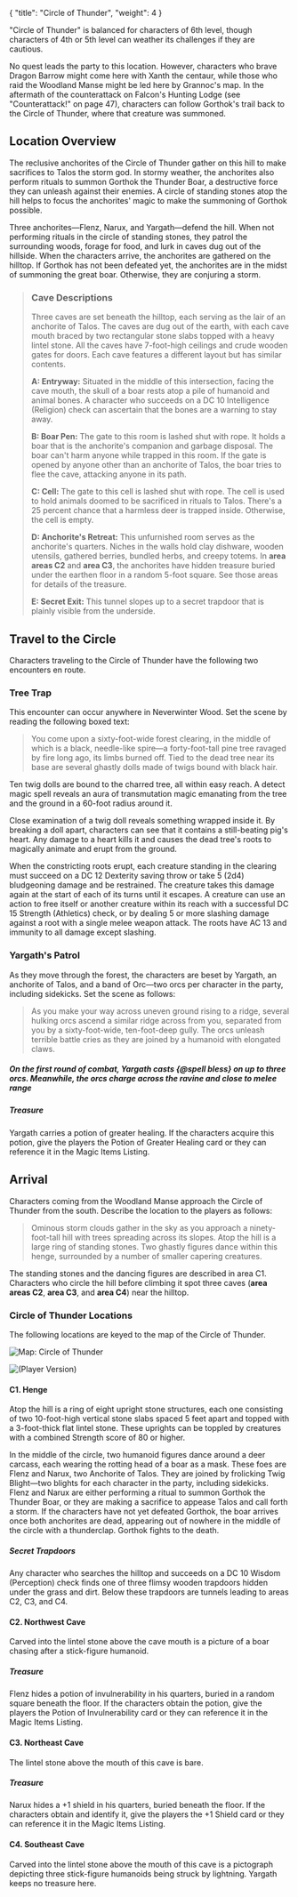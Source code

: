 {
  "title": "Circle of Thunder",
  "weight": 4
}

"Circle of Thunder" is balanced for characters of 6th level, though characters of 4th or 5th level can weather its challenges if they are cautious.

No quest leads the party to this location. However, characters who brave Dragon Barrow might come here with Xanth the centaur, while those who raid the Woodland Manse might be led here by Grannoc's map. In the aftermath of the counterattack on Falcon's Hunting Lodge (see "Counterattack!" on page 47), characters can follow Gorthok's trail back to the Circle of Thunder, where that creature was summoned.

## Location Overview

The reclusive anchorites of the Circle of Thunder gather on this hill to make sacrifices to Talos the storm god. In stormy weather, the anchorites also perform rituals to summon Gorthok the Thunder Boar, a destructive force they can unleash against their enemies. A circle of standing stones atop the hill helps to focus the anchorites' magic to make the summoning of Gorthok possible.

Three anchorites—Flenz, Narux, and Yargath—defend the hill. When not performing rituals in the circle of standing stones, they patrol the surrounding woods, forage for food, and lurk in caves dug out of the hillside. When the characters arrive, the anchorites are gathered on the hilltop. If Gorthok has not been defeated yet, the anchorites are in the midst of summoning the great boar. Otherwise, they are conjuring a storm.

> ### Cave Descriptions
> 
> Three caves are set beneath the hilltop, each serving as the lair of an anchorite of Talos. The caves are dug out of the earth, with each cave mouth braced by two rectangular stone slabs topped with a heavy lintel stone. All the caves have 7-foot-high ceilings and crude wooden gates for doors. Each cave features a different layout but has similar contents.
> 
> **A: Entryway:** Situated in the middle of this intersection, facing the cave mouth, the skull of a boar rests atop a pile of humanoid and animal bones. A character who succeeds on a DC 10 Intelligence (<wc-fetch type="skill">Religion</wc-fetch>) check can ascertain that the bones are a warning to stay away.
> 
> **B: Boar Pen:** The gate to this room is lashed shut with rope. It holds a boar that is the anchorite's companion and garbage disposal. The boar can't harm anyone while trapped in this room. If the gate is opened by anyone other than an anchorite of Talos, the boar tries to flee the cave, attacking anyone in its path.
> 
> **C: Cell:** The gate to this cell is lashed shut with rope. The cell is used to hold animals doomed to be sacrificed in rituals to Talos. There's a 25 percent chance that a harmless deer is trapped inside. Otherwise, the cell is empty.
> 
> **D: Anchorite's Retreat:** This unfurnished room serves as the anchorite's quarters. Niches in the walls hold clay dishware, wooden utensils, gathered berries, bundled herbs, and creepy totems. In **area areas C2** and **area C3**, the anchorites have hidden treasure buried under the earthen floor in a random 5-foot square. See those areas for details of the treasure.
> 
> **E: Secret Exit:** This tunnel slopes up to a secret trapdoor that is plainly visible from the underside.

## Travel to the Circle

Characters traveling to the Circle of Thunder have the following two encounters en route.

### Tree Trap

This encounter can occur anywhere in Neverwinter Wood. Set the scene by reading the following boxed text:

> You come upon a sixty-foot-wide forest clearing, in the middle of which is a black, needle-like spire—a forty-foot-tall pine tree ravaged by fire long ago, its limbs burned off. Tied to the dead tree near its base are several ghastly dolls made of twigs bound with black hair.

Ten twig dolls are bound to the charred tree, all within easy reach. A <wc-fetch type="spell">detect magic</wc-fetch> spell reveals an aura of transmutation magic emanating from the tree and the ground in a 60-foot radius around it.

Close examination of a twig doll reveals something wrapped inside it. By breaking a doll apart, characters can see that it contains a still-beating pig's heart. Any damage to a heart kills it and causes the dead tree's roots to magically animate and erupt from the ground.

When the constricting roots erupt, each creature standing in the clearing must succeed on a DC 12 Dexterity saving throw or take 5 (<wc-roll>2d4</wc-roll>) bludgeoning damage and be <wc-fetch type="condition">restrained</wc-fetch>. The creature takes this damage again at the start of each of its turns until it escapes. A creature can use an action to free itself or another creature within its reach with a successful DC 15 Strength (<wc-fetch type="skill">Athletics</wc-fetch>) check, or by dealing 5 or more slashing damage against a root with a single melee weapon attack. The roots have AC 13 and immunity to all damage except slashing.

### Yargath's Patrol

As they move through the forest, the characters are beset by Yargath, an anchorite of Talos, and a band of Orc—two orcs per character in the party, including sidekicks. Set the scene as follows:

> As you make your way across uneven ground rising to a ridge, several hulking orcs ascend a similar ridge across from you, separated from you by a sixty-foot-wide, ten-foot-deep gully. The orcs unleash terrible battle cries as they are joined by a humanoid with elongated claws.

##### On the first round of combat, Yargath casts {@spell bless} on up to three orcs. Meanwhile, the orcs charge across the ravine and close to melee range

##### Treasure

Yargath carries a <wc-fetch type="item">potion of greater healing</wc-fetch>. If the characters acquire this potion, give the players the <wc-fetch type="item">Potion of Greater Healing</wc-fetch> card or they can reference it in the Magic Items Listing.

## Arrival

Characters coming from the Woodland Manse approach the Circle of Thunder from the south. Describe the location to the players as follows:

> Ominous storm clouds gather in the sky as you approach a ninety-foot-tall hill with trees spreading across its slopes. Atop the hill is a large ring of standing stones. Two ghastly figures dance within this henge, surrounded by a number of smaller capering creatures.

The standing stones and the dancing figures are described in area C1. Characters who circle the hill before climbing it spot three caves (**area areas C2**, **area C3**, and **area C4**) near the hilltop.

### Circle of Thunder Locations

The following locations are keyed to the map of the Circle of Thunder.

<wc-gallery>

![Map: Circle of Thunder](adventure/DIP/011-map-cot-dm.jpg)

![(Player Version)](adventure/DIP/012-map-cot-pc.jpg)

</wc-gallery>

#### C1. Henge

Atop the hill is a ring of eight upright stone structures, each one consisting of two 10-foot-high vertical stone slabs spaced 5 feet apart and topped with a 3-foot-thick flat lintel stone. These uprights can be toppled by creatures with a combined Strength score of 80 or higher.

In the middle of the circle, two humanoid figures dance around a deer carcass, each wearing the rotting head of a boar as a mask. These foes are Flenz and Narux, two Anchorite of Talos. They are joined by frolicking Twig Blight—two blights for each character in the party, including sidekicks. Flenz and Narux are either performing a ritual to summon Gorthok the Thunder Boar, or they are making a sacrifice to appease Talos and call forth a storm. If the characters have not yet defeated Gorthok, the boar arrives once both anchorites are dead, appearing out of nowhere in the middle of the circle with a thunderclap. Gorthok fights to the death.

##### Secret Trapdoors

Any character who searches the hilltop and succeeds on a DC 10 Wisdom (<wc-fetch type="skill">Perception</wc-fetch>) check finds one of three flimsy wooden trapdoors hidden under the grass and dirt. Below these trapdoors are tunnels leading to areas C2, C3, and C4.

#### C2. Northwest Cave

Carved into the lintel stone above the cave mouth is a picture of a boar chasing after a stick-figure humanoid.

##### Treasure

Flenz hides a <wc-fetch type="item">potion of invulnerability</wc-fetch> in his quarters, buried in a random square beneath the floor. If the characters obtain the potion, give the players the <wc-fetch type="item">Potion of Invulnerability</wc-fetch> card or they can reference it in the Magic Items Listing.

#### C3. Northeast Cave

The lintel stone above the mouth of this cave is bare.

##### Treasure

Narux hides a <wc-fetch type="item">+1 shield</wc-fetch> in his quarters, buried beneath the floor. If the characters obtain and identify it, give the players the <wc-fetch type="item">+1 Shield</wc-fetch> card or they can reference it in the Magic Items Listing.

#### C4. Southeast Cave

Carved into the lintel stone above the mouth of this cave is a pictograph depicting three stick-figure humanoids being struck by lightning. Yargath keeps no treasure here.